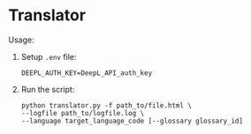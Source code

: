 # Translator
Usage:
1. Setup ```.env``` file:
   ```
   DEEPL_AUTH_KEY=DeepL_API_auth_key
   ```
2. Run the script:
   ```commandline
   python translator.py -f path_to/file.html \
   --logfile path_to/logfile.log \
   --language target_language_code [--glossary glossary_id]
   ```
